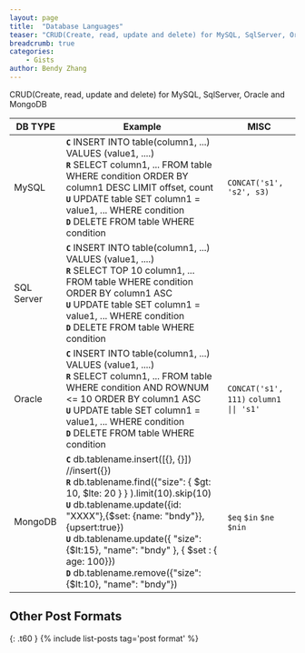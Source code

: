 ```yaml
---
layout: page
title:  "Database Languages"
teaser: "CRUD(Create, read, update and delete) for MySQL, SqlServer, Oracle and MongoDB"
breadcrumb: true
categories:
    - Gists
author: Bendy Zhang
---
```


CRUD(Create, read, update and delete) for MySQL, SqlServer, Oracle and MongoDB


| DB TYPE | Example | MISC |
|---------|---------|------|
| MySQL  | **`C`** INSERT INTO table(column1, ...) VALUES (value1, ....) <br /> **`R`** SELECT column1, ... FROM table WHERE condition ORDER BY column1 DESC LIMIT offset, count <br /> **`U`** UPDATE table SET column1 = value1, ... WHERE condition  <br /> **`D`** DELETE FROM table WHERE condition | `CONCAT('s1', 's2', s3)` |
| SQL Server | **`C`** INSERT INTO table(column1, ...) VALUES (value1, ....) <br /> **`R`** SELECT TOP 10 column1, ... FROM table WHERE condition ORDER BY column1 ASC <br /> **`U`** UPDATE table SET column1 = value1, ... WHERE condition  <br /> **`D`** DELETE FROM table WHERE condition |  |
| Oracle  | **`C`** INSERT INTO table(column1, ...) VALUES (value1, ....) <br /> **`R`** SELECT column1, ... FROM table WHERE condition AND ROWNUM <= 10 ORDER BY column1 ASC <br /> **`U`** UPDATE table SET column1 = value1, ... WHERE condition  <br /> **`D`** DELETE FROM table WHERE condition | `CONCAT('s1', 111)` `column1 \|\| 's1'` |
| MongoDB | **`C`** db.tablename.insert([{}, {}]) //insert({}) <br /> **`R`** db.tablename.find({"size": { \$gt: 10,  \$lte: 20 } } ).limit(10).skip(10) <br /> **`U`** db.tablename.update({id: "XXXX"},{\$set: {name: "bndy"}},{upsert:true}) <br /> **`U`** db.tablename.update({ "size": {\$lt:15}, "name": "bndy" }, { \$set : { age: 100}})  <br /> **`D`** db.tablename.remove({"size":{$lt:10}, "name": "bndy"}) | `$eq` `$in` `$ne` `$nin` |





<!--more-->

## Other Post Formats
{: .t60 }
{% include list-posts tag='post format' %}
